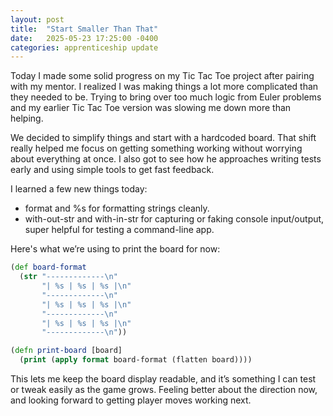 ```yaml
---
layout: post
title:  "Start Smaller Than That"
date:   2025-05-23 17:25:00 -0400
categories: apprenticeship update
---
```


Today I made some solid progress on my
Tic Tac Toe project after pairing with
my mentor. I realized I was making things
a lot more complicated than they needed
to be. Trying to bring over too much
logic from Euler problems and my earlier
Tic Tac Toe version was slowing me down
more than helping.

We decided to simplify things and start
with a hardcoded board. That shift really
helped me focus on getting something
working without worrying about everything
at once. I also got to see how he
approaches writing tests early and using
simple tools to get fast feedback.

I learned a few new things today:

- format and %s for formatting strings cleanly.
- with-out-str and with-in-str for capturing or
  faking console input/output, super helpful for
  testing a command-line app.

Here's what we’re using to print the board for now:

```clojure
(def board-format
  (str "-------------\n"
       "| %s | %s | %s |\n"
       "-------------\n"
       "| %s | %s | %s |\n"
       "-------------\n"
       "| %s | %s | %s |\n"
       "-------------\n"))

(defn print-board [board]
  (print (apply format board-format (flatten board))))

```
This lets me keep the board display readable, and
it’s something I can test or tweak easily as the
game grows. Feeling better about the direction
now, and looking forward to getting player moves
working next.